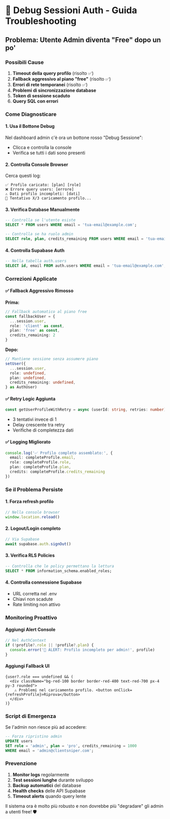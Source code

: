 # 🚨 Debug Sessioni Auth - Guida Troubleshooting

## Problema: Utente Admin diventa "Free" dopo un po'

### Possibili Cause

1. **Timeout della query profilo** (risolto ✅)
2. **Fallback aggressivo al piano "free"** (risolto ✅)
3. **Errori di rete temporanei** (risolto ✅)
4. **Problemi di sincronizzazione database** 
5. **Token di sessione scaduto**
6. **Query SQL con errori**

### Come Diagnosticare

#### 1. Usa il Bottone Debug 
Nel dashboard admin c'è ora un bottone rosso "Debug Sessione":
- Clicca e controlla la console
- Verifica se tutti i dati sono presenti

#### 2. Controlla Console Browser
Cerca questi log:
```
✅ Profilo caricato: [plan] [role]
❌ Errore query users: [errore]
⚠️ Dati profilo incompleti: [dati]
🔄 Tentativo X/3 caricamento profilo...
```

#### 3. Verifica Database Manualmente
```sql
-- Controlla se l'utente esiste
SELECT * FROM users WHERE email = 'tua-email@example.com';

-- Controlla se ha ruolo admin
SELECT role, plan, credits_remaining FROM users WHERE email = 'tua-email@example.com';
```

#### 4. Controlla Supabase Auth
```sql
-- Nella tabella auth.users
SELECT id, email FROM auth.users WHERE email = 'tua-email@example.com';
```

### Correzioni Applicate

#### ✅ Fallback Aggressivo Rimosso
**Prima:**
```typescript
// Fallback automatico al piano free
const fallbackUser = {
  ...session.user,
  role: 'client' as const,
  plan: 'free' as const,
  credits_remaining: 2
}
```

**Dopo:**
```typescript
// Mantiene sessione senza assumere piano
setUser({
  ...session.user,
  role: undefined,
  plan: undefined,
  credits_remaining: undefined,
} as AuthUser)
```

#### ✅ Retry Logic Aggiunta
```typescript
const getUserProfileWithRetry = async (userId: string, retries: number)
```
- 3 tentativi invece di 1
- Delay crescente tra retry
- Verifiche di completezza dati

#### ✅ Logging Migliorato
```typescript
console.log('✅ Profilo completo assemblato:', {
  email: completeProfile.email,
  role: completeProfile.role,
  plan: completeProfile.plan,
  credits: completeProfile.credits_remaining
})
```

### Se il Problema Persiste

#### 1. Forza refresh profilo
```typescript
// Nella console browser
window.location.reload()
```

#### 2. Logout/Login completo
```typescript
// Via Supabase
await supabase.auth.signOut()
```

#### 3. Verifica RLS Policies
```sql
-- Controlla che le policy permettano la lettura
SELECT * FROM information_schema.enabled_roles;
```

#### 4. Controlla connessione Supabase
- URL corretta nel .env
- Chiavi non scadute
- Rate limiting non attivo

### Monitoring Proattivo

#### Aggiungi Alert Console
```typescript
// Nel AuthContext
if (!profile?.role || !profile?.plan) {
  console.error('🚨 ALERT: Profilo incompleto per admin!', profile)
}
```

#### Aggiungi Fallback UI
```tsx
{user?.role === undefined && (
  <div className="bg-red-100 border border-red-400 text-red-700 px-4 py-3 rounded">
    ⚠️ Problemi nel caricamento profilo. <button onClick={refreshProfile}>Riprova</button>
  </div>
)}
```

### Script di Emergenza

Se l'admin non riesce più ad accedere:

```sql
-- Forza ripristino admin
UPDATE users 
SET role = 'admin', plan = 'pro', credits_remaining = 1000 
WHERE email = 'admin@clientsniper.com';
```

### Prevenzione

1. **Monitor logs** regolarmente
2. **Test sessioni lunghe** durante sviluppo  
3. **Backup automatici** del database
4. **Health checks** delle API Supabase
5. **Timeout alerts** quando query lente

Il sistema ora è molto più robusto e non dovrebbe più "degradare" gli admin a utenti free! 🛡️
